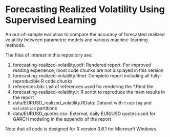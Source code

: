 # Forecasting Realized Volatility Using Supervised Learning

An out-of-sample evalution to compare the accuracy of forecasted realized volatility between parametric models and various machine-learning methods.  

The files of interest in this repository are:

1. forecasting-realized-volatility.pdf: Rendered report. For improved reading experience, most code chunks are not displayed in this version
2. forecasting-realized-volatility.Rmd: Complete report including all fully-reproducible R code chunks
3. references.bib: List of references used for rendering the *.Rmd file
4. forecasting-realized-volatility.r: R script to reproduce the main results in the report
5. data/EURUSD_realized_volatility.RData: Dataset with `training` and `validation` partitions
6. data/EURUSD_quotes.csv: External, daily EUR/USD quotes used for GARCH modeling in the appendix of the report

Note that all code is designed for R version 3.6.1 for Microsoft Windows.
